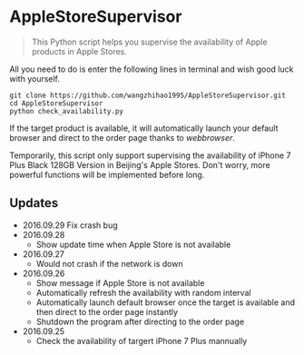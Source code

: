 # AppleStoreSupervisor

> This Python script helps you supervise the availability of Apple products in Apple Stores.

All you need to do is enter the following lines in terminal and wish good luck with yourself.

```
git clone https://github.com/wangzhihao1995/AppleStoreSupervisor.git
cd AppleStoreSupervisor
python check_availability.py
```

If the target product is available, it will automatically launch your default browser and direct to the order page thanks to *webbrowser*.

Temporarily, this script only support supervising the availability of iPhone 7 Plus Black 128GB Version in Beijing's Apple Stores.
Don't worry, more powerful functions will be implemented before long.

## Updates
- 2016.09.29
    Fix crash bug
- 2016.09.28
    + Show update time when Apple Store is not available
- 2016.09.27
    + Would not crash if the network is down
- 2016.09.26
    + Show message if Apple Store is not available
    + Automatically refresh the availability with random interval
	+ Automatically launch default browser once the target is available and then direct to the order page instantly
    + Shutdown the program after directing to the order page
- 2016.09.25
	+ Check the availability of targert iPhone 7 Plus mannually
